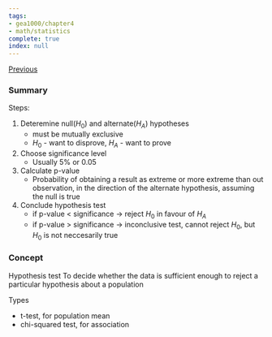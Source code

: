 ```yaml
---
tags:
- gea1000/chapter4
- math/statistics
complete: true
index: null
---
```

[Previous](/labyrinth/notes/math/gea1000/confidence_intervals)
### Summary
Steps:
1. Deteremine null($H_0$) and alternate($H_A$) hypotheses
	- must be mutually exclusive
	- $H_0$ - want to disprove, $H_{A}$ - want to prove
2. Choose significance level
	- Usually 5% or 0.05
3. Calculate p-value
	- Probability of obtaining a result as extreme or more extreme than out observation, in the direction of the alternate hypothesis, assuming the null is true
4. Conclude hypothesis test
	- if p-value \< significance -> reject $H_0$ in favour of $H_A$
	- if p-value \> significance -> inconclusive test, cannot reject $H_0$, but $H_0$ is not neccesarily true
### Concept
Hypothesis test
To decide whether the data is sufficient enough to reject a particular hypothesis about a population

Types
- t-test, for population mean
- chi-squared test, for association